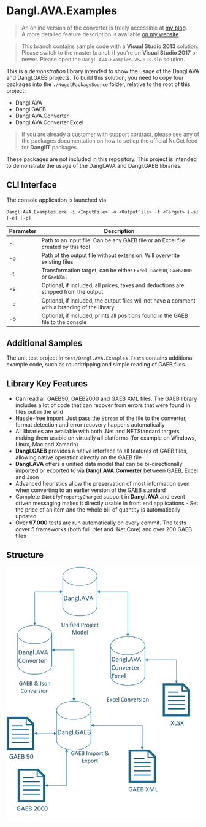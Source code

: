 # Dangl.AVA.Examples

> An online version of the converter is freely accessible at [my blog](https://blog.dangl.me/gaeb-converter/).  
> A more detailed feature description is available [on my website](https://www.dangl-it.com/products/gaeb-ava-net-library/).

> This branch contains sample code with a **Visual Studio 2013** solution. Please switch to the master branch if you're on **Visual Studio 2017** or newer.
> Please open the `Dangl.AVA.Examples.VS2013.sln` solution.

This is a _demonstration_ library intended to show the usage of the Dangl.AVA and Dangl.GAEB projects.
To build this solution, you need to copy four packages into the `./NugetPackageSource` folder, relative to the root of this project:
* Dangl.AVA
* Dangl.GAEB
* Dangl.AVA.Converter
* Dangl.AVA.Converter.Excel

> If you are already a customer with support contract, please see any of the packages documentation on how to set up the official NuGet feed for **DanglIT** packages.

These packages are not included in this repository.
This project is intended to demonstrate the usage of the Dangl.AVA and Dangl.GAEB libraries.

## CLI Interface

The console application is launched via

    Dangl.AVA.Examples.exe -i <InputFile> -o <OutputFile> -t <Target> [-s] [-e] [-p]

| Parameter | Description |
|-----------|-------------|
| -i | Path to an input file. Can be any GAEB file or an Excel file created by this tool |
| -o | Path of the output file without extension. Will overwrite existing files |
| -t | Transformation target, can be either `Excel`, `Gaeb90`, `Gaeb2000` or `GaebXml`|
| -s | Optional, if included, all prices, taxes and deductions are stripped from the output|
| -e | Optional, if included, the output files will not have a comment with a branding of the library |
| -p | Optional, if included, prints all positions found in the GAEB file to the console |

## Additional Samples

The unit test project in `test/Dangl.AVA.Examples.Tests` contains additional example code,
such as roundtripping and simple reading of GAEB files.

## Library Key Features

* Can read all GAEB90, GAEB2000 and GAEB XML files. The GAEB library includes a lot of code that can recover from errors that were found in files out in the wild
* Hassle-free import: Just pass the `Stream` of the file to the converter, format detection and error recovery happens automatically
* All libraries are available with both .Net and NETStandard targets, making them usable on virtually all platforms (for example on Windows, Linux, Mac and Xamarin)
* **Dangl.GAEB** provides a native interface to all features of GAEB files, allowing native operation directly on the GAEB file
* **Dangl.AVA** offers a unified data model that can be bi-directionally imported or exported to via **Dangl.AVA.Converter** between GAEB, Excel and Json
* Advanced heuristics allow the preservation of most information even when converting to an earlier version of the GAEB standard
* Complete `INotifyPropertyChanged` support in **Dangl.AVA** and event driven messaging makes it directly usable in front end applications - Set the price of an item and the whole bill of quantity is automatically updated
* Over **97.000** tests are run automatically on every commit. The tests cover 5 frameworks (both full .Net and .Net Core) and over 200 GAEB files

## Structure

![Library Structure](docs/structure.png)

